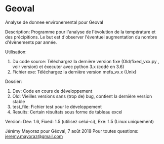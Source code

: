 # Geoval
Analyse de donnee environemental pour Geoval

Description:
Programme pour l'analyse de l'évolution de la température et des précipitions.
Le but est d'observer l'éventuel augmentation du nombre d'évènements par année.

Utilisation:
1.  Du code source: Téléchargez la dernière version fixe (Old/fixed_vxx.py , voir version)
    et éxecuter avec python 3.x (codé en 3.6)
2.  Fichier exe: Téléchargez la dernière version mefa_vx.x (Unix)

Dossier:
1.  Dev:        Code en cours de développement
2.  Old:        Vieilles versions sans (trop de) bug, contient la dernière version stable
3.  test_file:  Fichier test pour le développement
4.  Results:    Certain résultats sous forme de tableau excel 

Version:
Dev: 1.6, Fixed: 1.5 (utilisez celui-ci), Exe: 1.5 (Linux uniquement)

Jérémy Mayoraz pour Géoval, 7 août 2018
Pour toutes questions: jeremy.mayoraz@gmail.com
